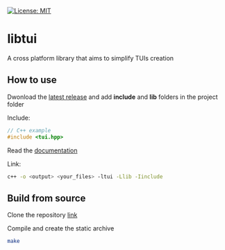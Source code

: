 [![License: MIT](https://img.shields.io/badge/License-MIT-yellow.svg)](https://opensource.org/licenses/MIT)

# libtui
A cross platform library that aims to simplify TUIs creation

## How to use

Dwonload the [latest release](https://github.com/zambodev/libtui/releases/latest) and add **include** and **lib** folders in the project folder

Include:
```cpp
// C++ example
#include <tui.hpp>
```
Read the [documentation](https://github.com/zambodev/libtui/docs.md)

Link:
```bash
c++ -o <output> <your_files> -ltui -Llib -Iinclude
```
## Build from source
Clone the repository [link](https://github.com/zambodev/libtui.git)

Compile and create the static archive
```bash
make
```
